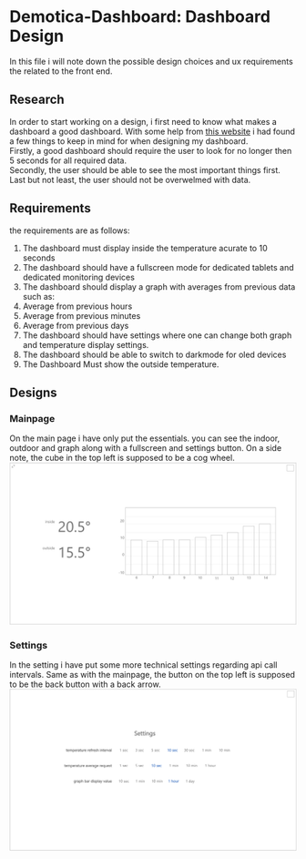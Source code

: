 # Demotica-Dashboard: Dashboard Design
In this file i will note down the possible design choices and ux requirements the related to the front end.

## Research
In order to start working on a design, i first need to know what makes a dashboard a good dashboard. 
With some help from [this website](https://www.eleken.co/blog-posts/dashboard-design-examples-that-catch-the-eye) i had found a few things to keep in mind for when designing my dashboard.<br/>
Firstly, a good dashboard should require the user to look for no longer then 5 seconds for all required data.<br/>
Secondly, the user should be able to see the most important things first.<br/>
Last but not least, the user should not be overwelmed with data.

## Requirements
the requirements are as follows:
1. The dashboard must display inside the temperature acurate to 10 seconds
2. The dashboard should have a fullscreen mode for dedicated tablets and dedicated monitoring devices
3. The dashboard should display a graph with averages from previous data such as:
  1. Average from previous hours 
  2. Average from previous minutes
  3. Average from previous days
4. The dashboard should have settings where one can change both graph and temperature display settings.
5. The dashboard should be able to switch to darkmode for oled devices
6. The Dashboard Must show the outside temperature.

## Designs
### Mainpage
On the main page i have only put the essentials. you can see the indoor, outdoor and graph along with a fullscreen and settings button.
On a side note, the cube in the top left is supposed to be a cog wheel.
![dashboard-pc.png](https://github.com/Rudolfisky/Demotica_Dashboard-Info/blob/main/Media/dashboard-pc.png?raw=true)
### Settings
In the setting i have put some more technical settings regarding api call intervals.
Same as with the mainpage, the button on the top left is supposed to be the back button with a back arrow.
![settings-pc.png](https://github.com/Rudolfisky/Demotica_Dashboard-Info/blob/main/Media/settings-pc.png?raw=true)
